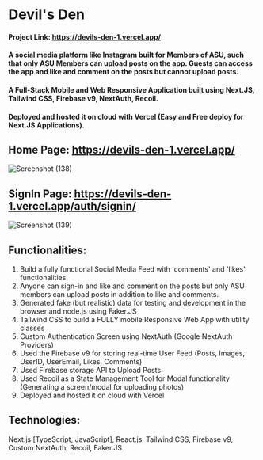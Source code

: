 # Devil's Den

#### Project Link: https://devils-den-1.vercel.app/

#### A social media platform like Instagram built for Members of ASU, such that only ASU Members can upload posts on the app. Guests can access the app and like and comment on the posts but cannot upload posts.
#### A Full-Stack Mobile and Web Responsive Application built using Next.JS, Tailwind CSS, Firebase v9, NextAuth, Recoil.
#### Deployed and hosted it on cloud with Vercel (Easy and Free deploy for Next.JS Applications).

## Home Page: https://devils-den-1.vercel.app/
![Screenshot (138)](https://user-images.githubusercontent.com/115387678/197269185-23753e94-53f4-4543-a202-c29cd2ddaf5c.png)

## SignIn Page: https://devils-den-1.vercel.app/auth/signin/
![Screenshot (139)](https://user-images.githubusercontent.com/115387678/197269526-069106eb-653b-457e-84fd-11dd70d8c0d2.png)

## Functionalities:

1. Build a fully functional Social Media Feed with 'comments' and 'likes' functionalities
2. Anyone can sign-in and like and comment on the posts but only ASU members can upload posts in addition to like and comments.
3. Generated fake (but realistic) data for testing and development in the browser and node.js using Faker.JS
4. Tailwind CSS to build a FULLY mobile Responsive Web App with utility classes
5. Custom Authentication Screen using NextAuth (Google NextAuth Providers)
6. Used the Firebase v9 for storing real-time User Feed (Posts, Images, UserID, UserEmail, Likes, Comments) 
7. Used Firebase storage API to Upload Posts
8. Used Recoil as a State Management Tool for Modal functionality (Generating a screen/modal for uploading photos)
9. Deployed and hosted it on cloud with Vercel

## Technologies:
Next.js [TypeScript, JavaScript], React.js, Tailwind CSS, Firebase v9, Custom NextAuth, Recoil, Faker.JS
